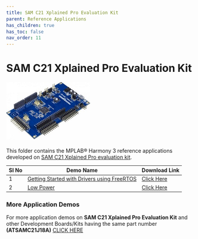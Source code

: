 ```yaml
---
title: SAM C21 Xplained Pro Evaluation Kit
parent: Reference Applications
has_children: true
has_toc: false
nav_order: 11
---
```


# SAM C21 Xplained Pro Evaluation Kit
<h4 align="left"> <img src = "image.jpg"> </h4>


This folder contains the MPLAB® Harmony 3 reference applications developed on [SAM C21 Xplained Pro evaluation kit](https://www.microchip.com/developmenttools/ProductDetails/atsamc21-xpro).   

|SI No| Demo Name | Download Link |
| --- | --- | -- |
| 1 | [Getting Started with Drivers using FreeRTOS](./samc21_getting_started_freertos/readme.md) | [Click Here](https://github.com/Microchip-MPLAB-Harmony/reference_apps/releases/latest/download/samc21_getting_started_freertos.zip) |
| 2 | [Low Power](./samc21_low_power/readme.md) | [Click Here](https://github.com/Microchip-MPLAB-Harmony/reference_apps/releases/latest/download/samc21_low_power.zip) |

### More Application Demos

For more application demos on **SAM C21 Xplained Pro Evaluation Kit** and other Development Boards/Kits having the same part number **(ATSAMC21J18A)** <a href="https://mplab-discover.microchip.com/v1/itemtype/com.microchip.ide.project?s0=ATSAMC21J18A" target="_blank"> CLICK HERE </a>
